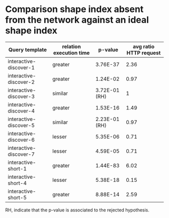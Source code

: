     
# Comparison shape index absent from the network against an ideal shape index
    
| Query template         | relation execution time   | p-value       |   avg ratio HTTP request |
|------------------------|---------------------------|---------------|--------------------------|
| interactive-discover-1 | greater                   | 3.76E-37      |                     2.36 |
| interactive-discover-2 | greater                   | 1.24E-02      |                     0.97 |
| interactive-discover-3 | similar                   | 3.72E-01 (RH) |                     1    |
| interactive-discover-4 | greater                   | 1.53E-16      |                     1.49 |
| interactive-discover-5 | similar                   | 2.23E-01 (RH) |                     0.97 |
| interactive-discover-6 | lesser                    | 5.35E-06      |                     0.71 |
| interactive-discover-7 | lesser                    | 4.59E-05      |                     0.71 |
| interactive-short-1    | greater                   | 1.44E-83      |                     6.02 |
| interactive-short-4    | lesser                    | 5.38E-18      |                     0.15 |
| interactive-short-5    | greater                   | 8.88E-14      |                     2.59 |

RH, indicate that the p-value is associated to the rejected hypothesis.
